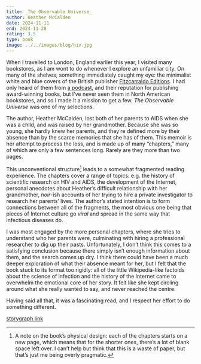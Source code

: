 ```yaml
---
title: _The Observable Universe_
author: Heather McCalden
date: 2024-11-11
end: 2024-11-28
rating: 3.5
type: book
image: ../../images/blog/hiv.jpg
---
```


When I travelled to London, England earlier this year, I visited many bookstores, as I am wont to do whenever I explore an unfamiliar city. On many of the shelves, something immediately caught my eye: the minimalist white and blue covers of the British publisher [Fitzcarraldo Editions](https://fitzcarraldoeditions.com/). I had only heard of them from [a podcast](https://www.thebookclubreview.co.uk/portfolio/items/fitzcarraldo-editions/), and their reputation for publishing award-winning books, but I’ve never seen them in North American bookstores, and so I made it a mission to get a few. _The Observable Universe_ was one of my selections.

The author, Heather McCalden, lost both of her parents to AIDS when she was a child, and was raised by her grandmother. Because she was so young, she hardly knew her parents, and they’re defined more by their absence than by the scarce memories that she has of them. This memoir is her attempt to process the loss, and is made up of many “chapters,” many of which are only a few sentences long. Rarely are they more than two pages.

<!-- excerpt -->

This unconventional structure[^1] leads to a somewhat fragmented reading experience. The chapters cover a range of topics: e.g. the history of scientific research on HIV and AIDS, the development of the Internet, personal anecdotes about Heather’s difficult relationship with her grandmother, _noir_-ish accounts of her trying to hire a private investigator to research her parents’ lives. The author’s stated intention is to form connections between all of the fragments, the most obvious one being that pieces of Internet culture go _viral_ and spread in the same way that infectious diseases do.

I was most engaged by the more personal chapters, where she tries to understand who her parents were, culminating with hiring a professional researcher to dig up their pasts. Unfortunately, I don’t think this comes to a satisfying conclusion because there simply isn’t enough information about them, and the search comes up dry. I think there could have been a much deeper exploration of what their absence meant for her, but I felt that the book stuck to its format too rigidly: all of the little Wikipedia-like factoids about the science of infection and the history of the Internet came to overwhelm the emotional core of her story. It felt like she kept circling around what she really wanted to say, and never reached the centre.

Having said all that, it was a fascinating read, and I respect her effort to do something different.

[^1]: A note on the book’s physical design: each of the chapters starts on a new page, which means that for the shorter ones, there’s a lot of blank space left over. I can’t help but think that this is a waste of paper, but that’s just me being overly pragmatic.

[storygraph link](https://app.thestorygraph.com/books/7cb57df7-44c7-4947-aa9e-5f7fd1a7961d)
